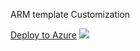 ARM template Customization


<a href="https://portal.azure.com/#create/Microsoft.Template/uri/https%3A%2F%2Fraw.githubusercontent.com%2Fkhoi-thinh%2Fhpc-edit%2Fmaster%2FNikko-HPC-Template.json">Deploy to Azure</a>
    <img src="http://azuredeploy.net/deploybutton.png"/>
</a>
